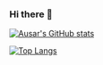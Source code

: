 ### Hi there 👋
[![Ausar's GitHub stats](https://github-readme-stats.vercel.app/api?username=ashyanSpada)](https://github.com/anuraghazra/github-readme-stats)

[![Top Langs](https://github-readme-stats.vercel.app/api/top-langs/?username=ashyanSpada)](https://github.com/anuraghazra/github-readme-stats)
<!--
**ashyanSpada/ashyanSpada** is a ✨ _special_ ✨ repository because its `README.md` (this file) appears on your GitHub profile.

Here are some ideas to get you started:

- 🔭 I’m currently working on ...
- 🌱 I’m currently learning ...
- 👯 I’m looking to collaborate on ...
- 🤔 I’m looking for help with ...
- 💬 Ask me about ...
- 📫 How to reach me: ...
- 😄 Pronouns: ...
- ⚡ Fun fact: ...
-->
